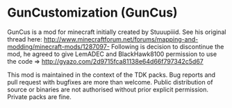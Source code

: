 GunCustomization (GunCus)
=========================

GunCus is a mod for minecraft initially created by Stuuupiiid.
See his original thread here: http://www.minecraftforum.net/forums/mapping-and-modding/minecraft-mods/1287097-
Following is decision to discontinue the mod, he agreed to give LemADEC and BlackHawk8100 permission to use the code => http://gyazo.com/2d9715fca81138e64d66f797342c5d67

This mod is maintained in the context of the TDK packs.
Bug reports and pull request with bugfixes are more than welcome.
Public distribution of source or binaries are not authorised without prior explicit permission.
Private packs are fine.